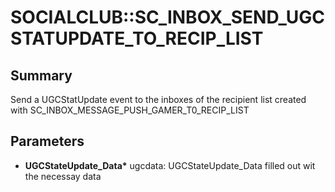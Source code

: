 # SOCIALCLUB::SC_INBOX_SEND_UGCSTATUPDATE_TO_RECIP_LIST

## Summary
Send a UGCStatUpdate event to the inboxes of the recipient list created with
SC_INBOX_MESSAGE_PUSH_GAMER_T0_RECIP_LIST

## Parameters
* **UGCStateUpdate_Data\*** ugcdata: UGCStateUpdate_Data filled out wit the necessay data